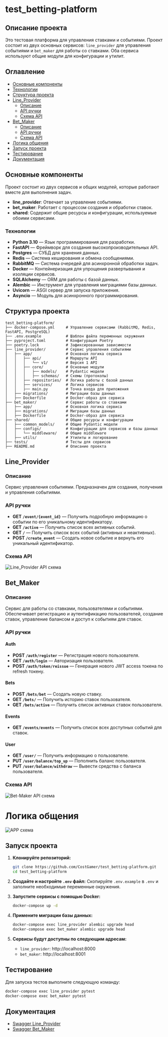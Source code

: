 # test_betting-platform

## Описание проекта
Это тестовая платформа для управления ставками и событиями. Проект состоит из двух основных сервисов: `line_provider` для управления событиями и `bet_maker` для работы со ставками. Оба сервиса используют общие модули для конфигурации и утилит.

## Оглавление
- [Основные компоненты](#основные-компоненты)
- [Технологии](#технологии)
- [Структура проекта](#структура-проекта)
- [Line_Provider](#line_provider)
  - [Описание](#описание)
  - [API ручки](#api-ручки)
  - [Схема API](#схема-api)
- [Bet_Maker](#bet_maker)
  - [Описание](#описание-1)
  - [API ручки](#api-ручки-1)
  - [Схема API](#схема-api-1)
- [Логика общения](#логика-общения)
- [Запуск проекта](#запуск-проекта)
- [Тестирование](#тестирование)
- [Документация](#документация)

## Основные компоненты
Проект состоит из двух сервисов и общих модулей, которые работают вместе для выполнения задач. 

- **line_provider**: Отвечает за управление событиями.
- **bet_maker**: Работает с процессом создания и обработки ставок.
- **shared**: Содержит общие ресурсы и конфигурации, используемые обоими сервисами.

### Технологии
- **Python 3.10** — Язык программирования для разработки.
- **FastAPI** — Фреймворк для создания высокопроизводительных API.
- **Postgres** — СУБД для хранения данных.
- **Redis** — Система кеширования и обмена сообщениями.
- **RabbitMQ** — Система очередей для асинхронной обработки задач.
- **Docker** — Контейнеризация для упрощения развертывания и изоляции сервисов.
- **SQLAlchemy** — ORM для работы с базой данных.
- **Alembic** — Инструмент для управления миграциями базы данных.
- **Uvicorn** — ASGI сервер для запуска приложения.
- **Asyncio** — Модуль для асинхронного программирования.

## Структура проекта
```
test_betting-platform/
├── docker-compose.yml     # Управление сервисами (RabbitMQ, Redis, FastAPI, PostgreSQL)
├── .env.example           # Шаблон файла переменных окружения
├── pyproject.toml         # Конфигурация Poetry
├── poetry.lock            # Зафиксированные зависимости
├── line_provider/         # Сервис управления событиями
│   ├── app/               # Основная логика сервиса
│   │   ├── api/           # Маршруты API
│   │   │   └── v1/        # Версия 1 API
│   │   ├── core/          # Основные модули
│   │   │   ├── models/    # Pydantic модели
│   │   │   ├── schemas/   # Схемы (протоколы)
│   │   ├── repositories/  # Логика работы с базой данных
│   │   ├── services/      # Логика сервисов
│   │   ├── main.py        # Точка входа для приложения
│   ├── migrations/        # Миграции базы данных
│   ├── Dockerfile         # Docker-образ для сервиса
├── bet_maker/             # Сервис работы со ставками
│   ├── app/               # Основная логика сервиса
│   ├── migrations/        # Миграции базы данных
│   ├── Dockerfile         # Docker-образ для сервиса
├── shared/                # Общие ресурсы и конфигурации
│   ├── common_models/     # Общие Pydantic модели
│   ├── configs/           # Конфигурации для сервисов и базы данных
│   │   └── middleware/    # Общие middleware
│   ├── utils/             # Утилиты и логирование
├── tests/                 # Тесты для сервисов
├── README.md              # Описание проекта
```

## Line_Provider

### Описание
Сервис управления событиями. Предназначен для создания, получения и управления событиями.  

### API ручки
- **GET `/event/{event_id}`** — Получить подробную информацию о событии по его уникальному идентификатору.  
- **GET `/active`** — Получить список всех активных событий.  
- **GET `/`** — Получить список всех событий (активных и неактивных).  
- **POST `/create_event`** — Создать новое событие и вернуть его уникальный идентификатор.  

### Схема API
![Line_Provider API схема](images/event_line_API.png)


## Bet_Maker

### Описание
Сервис для работы со ставками, пользователями и событиями. Обеспечивает регистрацию и аутентификацию пользователей, создание ставок, управление балансом и доступ к событиям для ставок.  

### API ручки

#### **Auth**  
- **POST `/auth/register`** — Регистрация нового пользователя.  
- **GET `/auth/login`** — Авторизация пользователя.  
- **POST `/auth/token/reissue`** — Генерация нового JWT access токена по refresh токену.  

#### **Bets**  
- **POST `/bets/bet`** — Создать новую ставку.  
- **GET `/bets/`** — Получить историю ставок пользователя.  
- **GET `/bets/active`** — Получить список активных ставок пользователя.  

#### **Events**  
- **GET `/events/events`** — Получить список всех доступных событий для ставок.  

#### **User**  
- **GET `/user/`** — Получить информацию о пользователе.  
- **PUT `/user/balance/top_up`** — Пополнить баланс пользователя.  
- **PUT `/user/balance/withdraw`** — Вывести средства с баланса пользователя.  

### Схема API  
![Bet-Maker API схема](images/betting_API.png)


# Логика общения
![APP схема](images/app_SD.png)

## Запуск проекта

1. **Клонируйте репозиторий:**
   ```bash
   git clone https://github.com/CostGamer/test_betting-platform.git
   cd test_betting-platform
   ```

2. **Создайте и настройте `.env` файл:**
   Скопируйте `.env.example` в `.env` и заполните необходимые переменные окружения.

3. **Запустите сервисы с помощью Docker:**
   ```bash
   docker-compose up -d
   ```

4. **Примените миграции базы данных:**
   ```bash
   docker-compose exec line_provider alembic upgrade head
   docker-compose exec bet_maker alembic upgrade head
   ```

5. **Сервисы будут доступны по следующим адресам:**
   - `line_provider`: http://localhost:8000
   - `bet_maker`: http://localhost:8001

## Тестирование

Для запуска тестов выполните следующую команду:

```bash
docker-compose exec line_provider pytest
docker-compose exec bet_maker pytest
```

## Документация

- [Swagger Line_Provider](http://localhost:8000/docs)
- [Swagger Bet_Maker](http://localhost:8000/docs)
